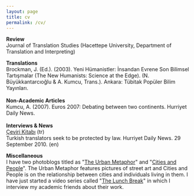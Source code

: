 ```yaml
---
layout: page
title: cv
permalink: /cv/
---
```

<b>Review</b><br>
Journal of Translation Studies (Hacettepe University, Department of Translation and Interpreting)

<b>Translations</b><br>
Brockman, J. (Ed.). (2003). Yeni Hümanistler: İnsandan Evrene Son Bilimsel Tartışmalar (The New Humanists: Science at the Edge). (N. Büyükkantarcıoğlu & A. Kumcu, Trans.). Ankara: Tübitak Popüler Bilim Yayınları.<br>
<br>
<b>Non-Academic Articles</b><br>
Kumcu, A. (2007). Euros 2007: Debating between two continents. Hurriyet Daily News.<br>
<br>
<b>Interviews & News</b><br>
<a href="https://www.cevirikitabi.com/cevirmenler-ne-isler-ceviriyor/ars-gor-alper-kumcu/" target="_blank">Çeviri Kitabı</a> (tr)<br>
Turkish translators seek to be protected by law. Hurriyet Daily News. 29 September 2010. (en)

<b>Miscellaneous</b><br>
I have two photoblogs titled as "<a href="https://theurbanmetaphor.tumblr.com" target="_blank">The Urban Metaphor</a>" and "<a href="http://citiesandwhat.tumblr.com" target="_blank">Cities and People</a>". The Urban Metaphor features pictures of street art and Cities and People is on the relationship between cities and individuals living in them. I have just started a video series called "<a href="https://www.youtube.com/channel/UCik4DV7sIoIMC8Msv2eGVaw" target="_blank">The Lunch Break</a>" in which I interview my academic friends about their work.
